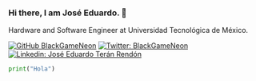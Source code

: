 ### Hi there, I am José Eduardo. 👋

<!--
**BlackGameNeon/BlackGameNeon** is a ✨ _special_ ✨ repository because its `README.md` (this file) appears on your GitHub profile.

Here are some ideas to get you started:

- 🔭 I’m currently working on ...
- 🌱 I’m currently learning ...
- 👯 I’m looking to collaborate on ...
- 🤔 I’m looking for help with ...
- 💬 Ask me about ...
- 📫 How to reach me: ...
- 😄 Pronouns: ...
- ⚡ Fun fact: ...
-->

Hardware and Software Engineer at Universidad Tecnológica de México.

[![GitHub BlackGameNeon](https://img.shields.io/github/followers/blackgameneon?label=follow&style=social)](https://github.com/BlackGameNeon)
[![Twitter: BlackGameNeon](https://img.shields.io/twitter/follow/BlackGameNeon?style=social)](https://twitter.com/BlackGameNeon)
[![Linkedin: José Eduardo Terán Rendón](https://img.shields.io/badge/-José_Eduardo-blue?style=flat-square&logo=Linkedin&logoColor=white&link=https://www.linkedin.com/in/joseeduardoteranrendon/)](https://www.linkedin.com/in/joseeduardoteranrendon/)

```python
print("Hola")

```